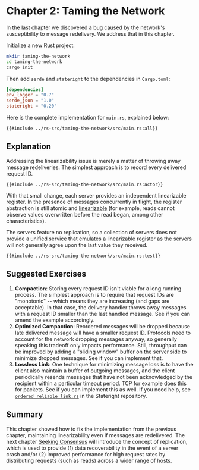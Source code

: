 # Chapter 2: Taming the Network

In the last chapter we discovered a bug caused by the network's susceptibility
to message redelivery. We address that in this chapter.

Initialize a new Rust project:

```sh
mkdir taming-the-network
cd taming-the-network
cargo init
```

Then add `serde` and `stateright` to the dependencies in `Cargo.toml`:

```toml
[dependencies]
env_logger = "0.7"
serde_json = "1.0"
stateright = "0.20"
```

Here is the complete implementation for `main.rs`, explained below:

```rust,ignore,noplayground
{{#include ../rs-src/taming-the-network/src/main.rs:all}}
```

## Explanation

Addressing the linearizability issue is merely a matter of throwing away
message redeliveries. The simplest approach is to record every delivered request ID.

```rust,ignore,noplayground
{{#include ../rs-src/taming-the-network/src/main.rs:actor}}
```

With that small change, each server provides an independent linearizable
register. In the presence of messages concurrently in flight, the register
abstraction is still atomic and [linearizable](https://en.wikipedia.org/wiki/Linearizability) (for
example, reads cannot observe values overwritten before the read began, among other
characteristics).

The servers feature no replication, so a collection of servers does not provide
a unified service that emulates a linearizable register as the servers will not
generally agree upon the last value they received.

```rust,ignore,noplayground
{{#include ../rs-src/taming-the-network/src/main.rs:test}}
```

## Suggested Exercises

1. **Compaction**: Storing every request ID isn't viable for a long running
   process.  The simplest approach is to require that request IDs are
   "monotonic" -- which means they are increasing (and gaps are acceptable). In
   that case, the delivery handler throws away messages with a request ID
   smaller than the last handled message. See if you can amend the example
   accordingly.
2. **Optimized Compaction**: Reordered messages will be dropped because late
   delivered message will have a smaller request ID. Protocols need to account
   for the network dropping messages anyway, so generally speaking this
   tradeoff only impacts performance. Still, throughput can be improved by
   adding a "sliding window" buffer on the server side to minimize dropped
   messages. See if you can implement that.
3. **Lossless Link**: One technique for minimizing message loss is to have
   the client also maintain a buffer of outgoing messages, and the client
   periodically resends messages that have not been acknowledged by the
   recipient within a particular timeout period. TCP for example does this for
   packets. See if you can implement this as well. If you need help, see
   [`ordered_reliable_link.rs`](https://github.com/stateright/stateright/blob/master/src/actor/ordered_reliable_link.rs) in the Stateright repository.

## Summary

This chapter showed how to fix the implementation from the previous chapter,
maintaining linearizability even if messages are redelivered. The next chapter
[Seeking Consensus](./seeking-consensus.md) will introduce the concept of
replication, which is used to provide (1) data recoverability in the event of a
server crash and/or (2) improved performance for high request rates by
distributing requests (such as reads) across a wider range of hosts.
